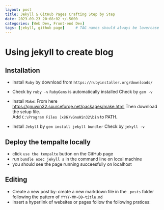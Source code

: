 ```yaml
---
layout: post
title: Jekyll & GitHub Pages Crafting Step by Step
date: 2023-09-23 20:08:02 +/-5000
categories: [Web Dev, Front-end Dev]
tags: [jekyll, github page]     # TAG names should always be lowercase
---
```


# Using jekyll to create blog 
<!-- 
## Requirements 
- Directly generate page from Markdown files 
- SEO-friendly 
- Easy to use 

## Framework 
| Framework | Description | 
|- | -| 
| Astro | Demos: https://github.com/flexdinesh/blogster  | 
| Next.js | | 
| Nuxt.js | |  -->


## Installation 
- Install `Ruby` by download from `https://rubyinstaller.org/downloads/`

- Check by `ruby -v` 
`RubyGems` is automatically installed 
Check by `gem -v` 

- Install `Make`: 
From here https://gnuwin32.sourceforge.net/packages/make.html 
Then download the setup file.  
Add `C:\Program Files (x86)\GnuWin32\bin` to PATH.  

- Install `Jekyll` by `gem install jekyll bundler` 
Check by `jekyll -v` 

## Deploy the tempalte locally 
- click `use the tempalte` button on the GitHub page 
- run `bundle exec jekyll s` in the command line on local machine 
- you should see the page running succeesfully on localhost 

## Editing 
- Create a new post by: create a new markdown file in the `_posts` folder following the pattern of `YYYY-MM-DD-title.md`
- Insert a hyperlink of websites or pages follow the following pratices: 

<!-- ```
[Local file link]({% post_url 2023-09-01-python_data_structure %})

[Link to a post]({{ site.baseurl }}{% link _posts/2023-09-01-python_data_structure.md %})

[Link to a pdf]({{ site.baseurl }}{% link pdf/resume.pdf %})

[google](https://www.google.com)
``` -->

<!-- ## Modification based on template
- change the favicon 

## Notes 
- Jekyll does not render the markdown correctly, solution: 
-  -->